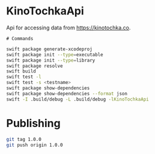 # KinoTochkaApi

Api for accessing data from https://kinotochka.co.

    # Commands
    
```sh
swift package generate-xcodeproj
swift package init --type=executable
swift package init --type=library
swift package resolve
swift build
swift test -l
swift test -s <testname>
swift package show-dependencies
swift package show-dependencies --format json
swift -I .build/debug -L .build/debug -lKinoTochkaApi
```

# Publishing

```bash
git tag 1.0.0
git push origin 1.0.0
```

  